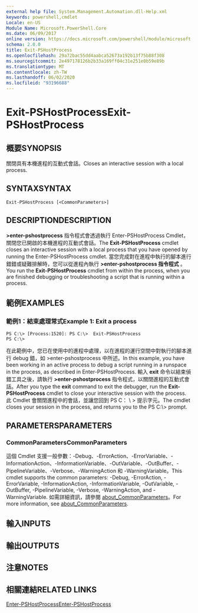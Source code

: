 ```yaml
---
external help file: System.Management.Automation.dll-Help.xml
keywords: powershell,cmdlet
Locale: en-US
Module Name: Microsoft.PowerShell.Core
ms.date: 06/09/2017
online version: https://docs.microsoft.com/powershell/module/microsoft.powershell.core/exit-pshostprocess?view=powershell-5.1&WT.mc_id=ps-gethelp
schema: 2.0.0
title: Exit-PSHostProcess
ms.openlocfilehash: 29a72bac55dd4aabca52673a192b13f75b88f308
ms.sourcegitcommit: 2e497178126b2b33a169ff04c31e251e0b59e89b
ms.translationtype: MT
ms.contentlocale: zh-TW
ms.lasthandoff: 06/02/2020
ms.locfileid: "93196688"
---
```

# <span data-ttu-id="947a7-103">Exit-PSHostProcess</span><span class="sxs-lookup"><span data-stu-id="947a7-103">Exit-PSHostProcess</span></span>

## <span data-ttu-id="947a7-104">概要</span><span class="sxs-lookup"><span data-stu-id="947a7-104">SYNOPSIS</span></span>
<span data-ttu-id="947a7-105">關閉具有本機進程的互動式會話。</span><span class="sxs-lookup"><span data-stu-id="947a7-105">Closes an interactive session with a local process.</span></span>

## <span data-ttu-id="947a7-106">SYNTAX</span><span class="sxs-lookup"><span data-stu-id="947a7-106">SYNTAX</span></span>

```
Exit-PSHostProcess [<CommonParameters>]
```

## <span data-ttu-id="947a7-107">DESCRIPTION</span><span class="sxs-lookup"><span data-stu-id="947a7-107">DESCRIPTION</span></span>
<span data-ttu-id="947a7-108">**>enter-pshostprocess** 指令程式會透過執行 Enter-PSHostProcess Cmdlet，關閉您已開啟的本機進程的互動式會話。</span><span class="sxs-lookup"><span data-stu-id="947a7-108">The **Exit-PSHostProcess** cmdlet closes an interactive session with a local process that you have opened by running the Enter-PSHostProcess cmdlet.</span></span>
<span data-ttu-id="947a7-109">當您完成對在進程中執行的腳本進行錯錯或疑難排解時，您可以從進程內執行 **>enter-pshostprocess 指令程式** 。</span><span class="sxs-lookup"><span data-stu-id="947a7-109">You run the **Exit-PSHostProcess** cmdlet from within the process, when you are finished debugging or troubleshooting a script that is running within a process.</span></span>

## <span data-ttu-id="947a7-110">範例</span><span class="sxs-lookup"><span data-stu-id="947a7-110">EXAMPLES</span></span>

### <span data-ttu-id="947a7-111">範例1：結束處理常式</span><span class="sxs-lookup"><span data-stu-id="947a7-111">Example 1: Exit a process</span></span>

```
PS C:\> [Process:1520]: PS C:\>  Exit-PSHostProcess
PS C:\>
```

<span data-ttu-id="947a7-112">在此範例中，您已在使用中的進程中處理，以在進程的運行空間中對執行的腳本進行 debug 錯，如 >enter-pshostprocess 中所述。</span><span class="sxs-lookup"><span data-stu-id="947a7-112">In this example, you have been working in an active process to debug a script running in a runspace in the process, as described in Enter-PSHostProcess.</span></span>
<span data-ttu-id="947a7-113">輸入 **exit** 命令以結束偵錯工具之後，請執行 **>enter-pshostprocess** 指令程式，以關閉進程的互動式會話。</span><span class="sxs-lookup"><span data-stu-id="947a7-113">After you type the **exit** command to exit the debugger, run the **Exit-PSHostProcess** cmdlet to close your interactive session with the process.</span></span>
<span data-ttu-id="947a7-114">此 Cmdlet 會關閉進程中的會話，並讓您回到 PS C： \\ \> 提示字元。</span><span class="sxs-lookup"><span data-stu-id="947a7-114">The cmdlet closes your session in the process, and returns you to the PS C:\\\> prompt.</span></span>

## <span data-ttu-id="947a7-115">PARAMETERS</span><span class="sxs-lookup"><span data-stu-id="947a7-115">PARAMETERS</span></span>

### <span data-ttu-id="947a7-116">CommonParameters</span><span class="sxs-lookup"><span data-stu-id="947a7-116">CommonParameters</span></span>
<span data-ttu-id="947a7-117">這個 Cmdlet 支援一般參數：-Debug、-ErrorAction、-ErrorVariable、-InformationAction、-InformationVariable、-OutVariable、-OutBuffer、-PipelineVariable、-Verbose、-WarningAction 和 -WarningVariable。</span><span class="sxs-lookup"><span data-stu-id="947a7-117">This cmdlet supports the common parameters: -Debug, -ErrorAction, -ErrorVariable, -InformationAction, -InformationVariable, -OutVariable, -OutBuffer, -PipelineVariable, -Verbose, -WarningAction, and -WarningVariable.</span></span> <span data-ttu-id="947a7-118">如需詳細資訊，請參閱 [about_CommonParameters](https://go.microsoft.com/fwlink/?LinkID=113216)。</span><span class="sxs-lookup"><span data-stu-id="947a7-118">For more information, see [about_CommonParameters](https://go.microsoft.com/fwlink/?LinkID=113216).</span></span>

## <span data-ttu-id="947a7-119">輸入</span><span class="sxs-lookup"><span data-stu-id="947a7-119">INPUTS</span></span>

## <span data-ttu-id="947a7-120">輸出</span><span class="sxs-lookup"><span data-stu-id="947a7-120">OUTPUTS</span></span>

## <span data-ttu-id="947a7-121">注意</span><span class="sxs-lookup"><span data-stu-id="947a7-121">NOTES</span></span>

## <span data-ttu-id="947a7-122">相關連結</span><span class="sxs-lookup"><span data-stu-id="947a7-122">RELATED LINKS</span></span>

[<span data-ttu-id="947a7-123">Enter-PSHostProcess</span><span class="sxs-lookup"><span data-stu-id="947a7-123">Enter-PSHostProcess</span></span>](Enter-PSHostProcess.md)
